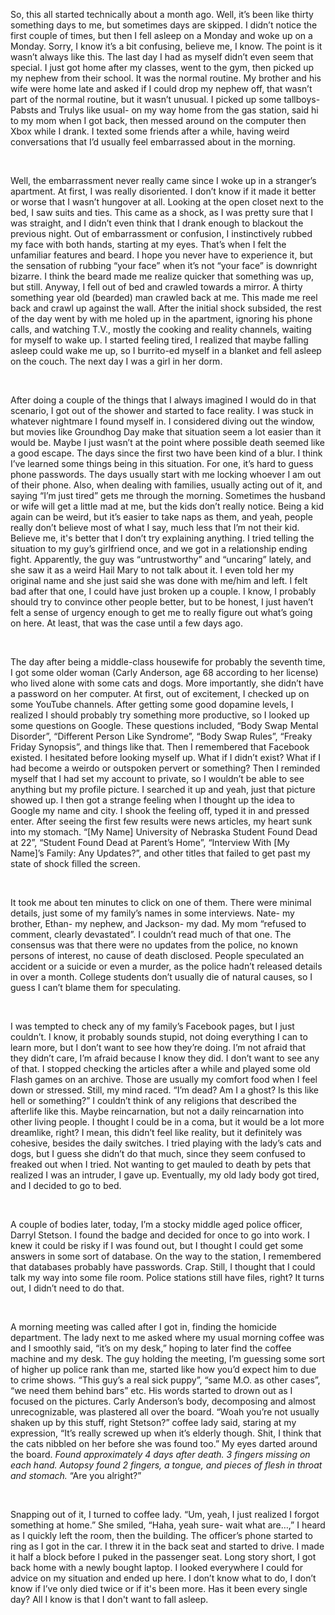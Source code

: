 So, this all started technically about a month ago. Well, it’s been like thirty something days to me, but sometimes days are skipped. I didn’t notice the first couple of times, but then I fell asleep on a Monday and woke up on a Monday. Sorry, I know it’s a bit confusing, believe me, I know. The point is it wasn’t always like this. The last day I had as myself didn’t even seem that special. I just got home after my classes, went to the gym, then picked up my nephew from their school. It was the normal routine. My brother and his wife were home late and asked if I could drop my nephew off, that wasn’t part of the normal routine, but it wasn’t unusual. I picked up some tallboys- Pabsts and Trulys like usual- on my way home from the gas station, said hi to my mom when I got back, then messed around on the computer then Xbox while I drank. I texted some friends after a while, having weird conversations that I’d usually feel embarrassed about in the morning.

&#x200B;

Well, the embarrassment never really came since I woke up in a stranger’s apartment. At first, I was really disoriented. I don’t know if it made it better or worse that I wasn’t hungover at all. Looking at the open closet next to the bed, I saw suits and ties. This came as a shock, as I was pretty sure that I was straight, and I didn’t even think that I drank enough to blackout the previous night. Out of embarrassment or confusion, I instinctively rubbed my face with both hands, starting at my eyes. That’s when I felt the unfamiliar features and beard. I hope you never have to experience it, but the sensation of rubbing “your face” when it’s not “your face” is downright bizarre. I think the beard made me realize quicker that something was up, but still. Anyway, I fell out of bed and crawled towards a mirror. A thirty something year old (bearded) man crawled back at me. This made me reel back and crawl up against the wall. After the initial shock subsided, the rest of the day went by with me holed up in the apartment, ignoring his phone calls, and watching T.V., mostly the cooking and reality channels, waiting for myself to wake up. I started feeling tired, I realized that maybe falling asleep could wake me up, so I burrito-ed myself in a blanket and fell asleep on the couch. The next day I was a girl in her dorm.

&#x200B;

After doing a couple of the things that I always imagined I would do in that scenario, I got out of the shower and started to face reality. I was stuck in whatever nightmare I found myself in. I considered diving out the window, but movies like Groundhog Day make that situation seem a lot easier than it would be. Maybe I just wasn’t at the point where possible death seemed like a good escape. The days since the first two have been kind of a blur. I think I’ve learned some things being in this situation. For one, it’s hard to guess phone passwords. The days usually start with me locking whoever I am out of their phone. Also, when dealing with families, usually acting out of it, and saying “I’m just tired” gets me through the morning. Sometimes the husband or wife will get a little mad at me, but the kids don’t really notice. Being a kid again can be weird, but it’s easier to take naps as them, and yeah, people really don’t believe most of what I say, much less that I’m not their kid. Believe me, it's better that I don’t try explaining anything. I tried telling the situation to my guy’s girlfriend once, and we got in a relationship ending fight. Apparently, the guy was “untrustworthy” and “uncaring” lately, and she saw it as a weird Hail Mary to not talk about it. I even told her my original name and she just said she was done with me/him and left. I felt bad after that one, I could have just broken up a couple. I know, I probably should try to convince other people better, but to be honest, I just haven’t felt a sense of urgency enough to get me to really figure out what’s going on here. At least, that was the case until a few days ago.

&#x200B;

The day after being a middle-class housewife for probably the seventh time, I got some older woman (Carly Anderson, age 68 according to her license) who lived alone with some cats and dogs. More importantly, she didn’t have a password on her computer. At first, out of excitement, I checked up on some YouTube channels. After getting some good dopamine levels, I realized I should probably try something more productive, so I looked up some questions on Google. These questions included, “Body Swap Mental Disorder”, “Different Person Like Syndrome”, “Body Swap Rules”, “Freaky Friday Synopsis”, and things like that. Then I remembered that Facebook existed. I hesitated before looking myself up. What if I didn’t exist? What if I had become a weirdo or outspoken pervert or something? Then I reminded myself that I had set my account to private, so I wouldn’t be able to see anything but my profile picture. I searched it up and yeah, just that picture showed up. I then got a strange feeling when I thought up the idea to Google my name and city. I shook the feeling off, typed it in and pressed enter. After seeing the first few results were news articles, my heart sunk into my stomach. “\[My Name\] University of Nebraska Student Found Dead at 22”, “Student Found Dead at Parent’s Home”, “Interview With \[My Name\]’s Family: Any Updates?”, and other titles that failed to get past my state of shock filled the screen.

&#x200B;

It took me about ten minutes to click on one of them. There were minimal details, just some of my family’s names in some interviews. Nate- my brother, Ethan- my nephew, and Jackson- my dad. My mom “refused to comment, clearly devastated”. I couldn’t read much of that one. The consensus was that there were no updates from the police, no known persons of interest, no cause of death disclosed. People speculated an accident or a suicide or even a murder, as the police hadn’t released details in over a month. College students don’t usually die of natural causes, so I guess I can’t blame them for speculating.

&#x200B;

I was tempted to check any of my family’s Facebook pages, but I just couldn’t. I know, it probably sounds stupid, not doing everything I can to learn more, but I don’t want to see how they’re doing. I’m not afraid that they didn’t care, I’m afraid because I know they did. I don’t want to see any of that. I stopped checking the articles after a while and played some old Flash games on an archive. Those are usually my comfort food when I feel down or stressed. Still, my mind raced. “I’m dead? Am I a ghost? Is this like hell or something?” I couldn’t think of any religions that described the afterlife like this. Maybe reincarnation, but not a daily reincarnation into other living people. I thought I could be in a coma, but it would be a lot more dreamlike, right? I mean, this didn’t feel like reality, but it definitely was cohesive, besides the daily switches. I tried playing with the lady’s cats and dogs, but I guess she didn’t do that much, since they seem confused to freaked out when I tried. Not wanting to get mauled to death by pets that realized I was an intruder, I gave up. Eventually, my old lady body got tired, and I decided to go to bed.

&#x200B;

A couple of bodies later, today, I’m a stocky middle aged police officer, Darryl Stetson. I found the badge and decided for once to go into work. I knew it could be risky if I was found out, but I thought I could get some answers in some sort of database. On the way to the station, I remembered that databases probably have passwords. Crap. Still, I thought that I could talk my way into some file room. Police stations still have files, right? It turns out, I didn’t need to do that.

&#x200B;

A morning meeting was called after I got in, finding the homicide department. The lady next to me asked where my usual morning coffee was and I smoothly said, “it’s on my desk,” hoping to later find the coffee machine and my desk. The guy holding the meeting, I’m guessing some sort of higher up police rank than me, started like how you’d expect him to due to crime shows. “This guy’s a real sick puppy”, “same M.O. as other cases”, “we need them behind bars” etc. His words started to drown out as I focused on the pictures. Carly Anderson’s body, decomposing and almost unrecognizable, was plastered all over the board. “Woah you’re not usually shaken up by this stuff, right Stetson?” coffee lady said, staring at my expression, “It’s really screwed up when it’s elderly though. Shit, I think that the cats nibbled on her before she was found too.” My eyes darted around the board. *Found approximately 4 days after death. 3 fingers missing on each hand. Autopsy found 2 fingers, a tongue, and pieces of flesh in throat and stomach.* “Are you alright?”

&#x200B;

Snapping out of it, I turned to coffee lady. “Um, yeah, I just realized I forgot something at home.” She smiled, “Haha, yeah sure- wait what are…,” I heard as I quickly left the room, then the building. The officer’s phone started to ring as I got in the car. I threw it in the back seat and started to drive. I made it half a block before I puked in the passenger seat. Long story short, I got back home with a newly bought laptop. I looked everywhere I could for advice on my situation and ended up here. I don’t know what to do, I don’t know if I’ve only died twice or if it's been more. Has it been every single day? All I know is that I don't want to fall asleep.